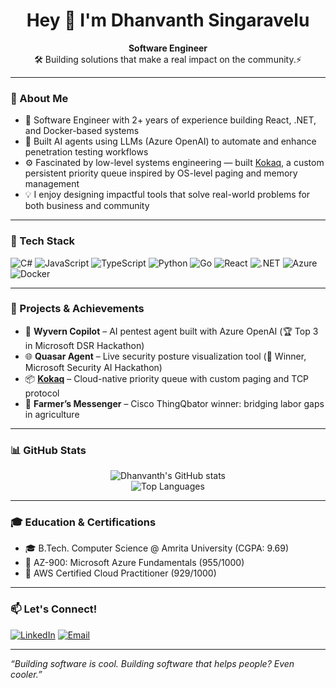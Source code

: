 <h1 align="center">Hey 👋 I'm Dhanvanth Singaravelu</h1>
<p align="center">
  <b>Software Engineer</b><br>
  🛠 Building solutions that make a real impact on the community.⚡<br>
</p>

---

### 🚀 About Me

- 🧠 Software Engineer with 2+ years of experience building React, .NET, and Docker-based systems  
- 🤖 Built AI agents using LLMs (Azure OpenAI) to automate and enhance penetration testing workflows  
- ⚙️ Fascinated by low-level systems engineering — built [Kokaq](https://kokaq.io/), a custom persistent priority queue inspired by OS-level paging and memory management  
- 💡 I enjoy designing impactful tools that solve real-world problems for both business and community  

---

### 🧰 Tech Stack

![C#](https://img.shields.io/badge/-C%23-239120?style=for-the-badge&logo=c-sharp&logoColor=white)
![JavaScript](https://img.shields.io/badge/-JavaScript-F7DF1E?style=for-the-badge&logo=javascript&logoColor=black)
![TypeScript](https://img.shields.io/badge/-TypeScript-3178C6?style=for-the-badge&logo=typescript&logoColor=white)
![Python](https://img.shields.io/badge/-Python-3776AB?style=for-the-badge&logo=python&logoColor=white)
![Go](https://img.shields.io/badge/-Go-00ADD8?style=for-the-badge&logo=go&logoColor=white)
![React](https://img.shields.io/badge/-React-61DAFB?style=for-the-badge&logo=react&logoColor=black)
![.NET](https://img.shields.io/badge/-.NET-512BD4?style=for-the-badge&logo=dotnet&logoColor=white)
![Azure](https://img.shields.io/badge/-Azure-0078D4?style=for-the-badge&logo=microsoftazure&logoColor=white)
![Docker](https://img.shields.io/badge/-Docker-2496ED?style=for-the-badge&logo=docker&logoColor=white)

---

### 📌 Projects & Achievements

- 🧠 **Wyvern Copilot** – AI pentest agent built with Azure OpenAI (🏆 Top 3 in Microsoft DSR Hackathon)  
- 🌐 **Quasar Agent** – Live security posture visualization tool (🥇 Winner, Microsoft Security AI Hackathon)  
- 📦 **[Kokaq](https://kokaq.io/)** – Cloud-native priority queue with custom paging and TCP protocol  
- 🚜 **Farmer’s Messenger** – Cisco ThingQbator winner: bridging labor gaps in agriculture  

---

### 📊 GitHub Stats

<p align="center">
  <img src="https://github-readme-stats.vercel.app/api?username=dhanvanthsingaravelu&show_icons=true&theme=tokyonight" alt="Dhanvanth's GitHub stats"/>
  <br>
  <img src="https://github-readme-stats.vercel.app/api/top-langs/?username=dhanvanthsingaravelu&layout=compact&theme=tokyonight" alt="Top Languages"/>
</p>

---

### 🎓 Education & Certifications

- 🎓 B.Tech. Computer Science @ Amrita University (CGPA: 9.69)  
- 📜 AZ-900: Microsoft Azure Fundamentals (955/1000)  
- 📜 AWS Certified Cloud Practitioner (929/1000)  

---

### 📫 Let's Connect!

[![LinkedIn](https://img.shields.io/badge/-LinkedIn-0A66C2?style=flat-square&logo=linkedin&logoColor=white)](https://linkedin.com/in/dhanvanthsingaravelu)
[![Email](https://img.shields.io/badge/-Email-D14836?style=flat-square&logo=gmail&logoColor=white)](mailto:dhanvanthsingaravelu@gmail.com)

---

_“Building software is cool. Building software that helps people? Even cooler.”_
